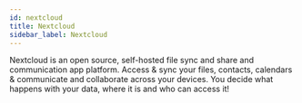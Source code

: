 ```yaml
---
id: nextcloud
title: Nextcloud
sidebar_label: Nextcloud
---
```


Nextcloud is an open source, self-hosted file sync and share and communication app platform. Access & sync your files, contacts, calendars & communicate and collaborate across your devices. You decide what happens with your data, where it is and who can access it!
